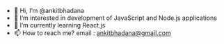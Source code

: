 - 👋 Hi, I’m @ankitbhadana
- 👀 I’m interested in development of JavaScript and Node.js applications
- 🌱 I’m currently learning React.js
- 📫 How to reach me? email : ankitbhadana@gmail.com

<!---
ankitbhadana/ankitbhadana is a ✨ special ✨ repository because its `README.md` (this file) appears on your GitHub profile.
You can click the Preview link to take a look at your changes.
--->
